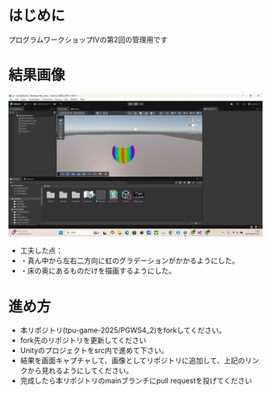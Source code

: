 # はじめに
プログラムワークショップⅣの第2回の管理用です

# 結果画像

![第2回の結果](https://github.com/soltshio/PGWS4_2/blob/main/%E3%82%B9%E3%82%AF%E3%83%AA%E3%83%BC%E3%83%B3%E3%82%B7%E3%83%A7%E3%83%83%E3%83%88%20(2).png?raw=true)
- 工夫した点：
- ・真ん中から左右二方向に虹のグラデーションがかかるようにした。
- ・床の奥にあるものだけを描画するようにした。

# 進め方

- 本リポジトリ(tpu-game-2025/PGWS4_2)をforkしてください。
- fork先のリポジトリを更新してください
- Unityのプロジェクトをsrc内で進めて下さい。
- 結果を画面キャプチャして、画像としてリポジトリに追加して、上記のリンクから見れるようにしてください。
- 完成したら本リポジトリのmainブランチにpull requestを投げてください

